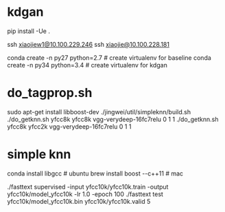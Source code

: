 # kdgan
pip install -Ue .

ssh xiaojiew1@10.100.229.246
ssh xiaojie@10.100.228.181

conda create -n py27 python=2.7 # create virtualenv for baseline
conda create -n py34 python=3.4 # create virtualenv for kdgan

# do_tagprop.sh
sudo apt-get install libboost-dev
./jingwei/util/simpleknn/build.sh
./do_getknn.sh yfcc8k yfcc8k vgg-verydeep-16fc7relu 0 1 1
./do_getknn.sh yfcc8k yfcc2k vgg-verydeep-16fc7relu 0 1 1

# simple knn
conda install libgcc # ubuntu
brew install boost --c++11 # mac

./fasttext supervised -input yfcc10k/yfcc10k.train -output yfcc10k/model_yfcc10k -lr 1.0 -epoch 100
./fasttext test yfcc10k/model_yfcc10k.bin yfcc10k/yfcc10k.valid 5